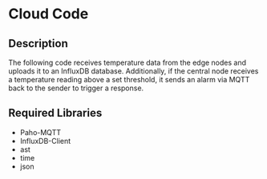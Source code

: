 # Cloud Code
## Description
The following code receives temperature data from the edge nodes and uploads it to an InfluxDB database. Additionally, if the central node receives a temperature reading above a set threshold, it sends an alarm via MQTT back to the sender to trigger a response. 

## Required Libraries
- Paho-MQTT
- InfluxDB-Client
- ast
- time
- json
